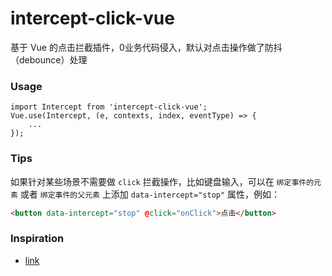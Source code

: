 # intercept-click-vue

基于 Vue 的点击拦截插件，0业务代码侵入，默认对点击操作做了防抖（debounce）处理

### Usage

```vue
import Intercept from 'intercept-click-vue';
Vue.use(Intercept, (e, contexts, index, eventType) => {
    ...
});
```

### Tips

如果针对某些场景不需要做 `click` 拦截操作，比如键盘输入，可以在 `绑定事件的元素` 或者 `绑定事件的父元素` 上添加 `data-intercept="stop"` 属性，例如：

```html
<button data-intercept="stop" @click="onClick">点击</button>
```

### Inspiration

* [link](https://www.zhihu.com/question/290066361/answer/486336434)